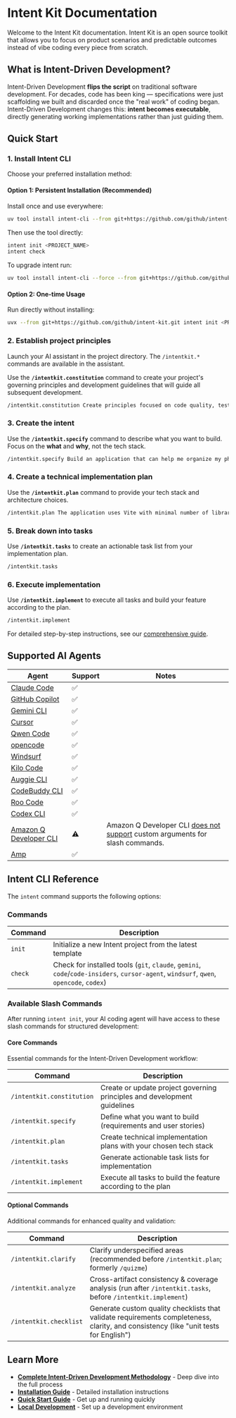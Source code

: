 # Intent Kit Documentation

Welcome to the Intent Kit documentation. Intent Kit is an open source toolkit that allows you to focus on product scenarios and predictable outcomes instead of vibe coding every piece from scratch.

## What is Intent-Driven Development?

Intent-Driven Development **flips the script** on traditional software development. For decades, code has been king — specifications were just scaffolding we built and discarded once the "real work" of coding began. Intent-Driven Development changes this: **intent becomes executable**, directly generating working implementations rather than just guiding them.

## Quick Start

### 1. Install Intent CLI

Choose your preferred installation method:

#### Option 1: Persistent Installation (Recommended)

Install once and use everywhere:

```bash
uv tool install intent-cli --from git+https://github.com/github/intent-kit.git
```

Then use the tool directly:

```bash
intent init <PROJECT_NAME>
intent check
```

To upgrade intent run:

```bash
uv tool install intent-cli --force --from git+https://github.com/github/intent-kit.git
```

#### Option 2: One-time Usage

Run directly without installing:

```bash
uvx --from git+https://github.com/github/intent-kit.git intent init <PROJECT_NAME>
```

### 2. Establish project principles

Launch your AI assistant in the project directory. The `/intentkit.*` commands are available in the assistant.

Use the **`/intentkit.constitution`** command to create your project's governing principles and development guidelines that will guide all subsequent development.

```bash
/intentkit.constitution Create principles focused on code quality, testing standards, user experience consistency, and performance requirements
```

### 3. Create the intent

Use the **`/intentkit.specify`** command to describe what you want to build. Focus on the **what** and **why**, not the tech stack.

```bash
/intentkit.specify Build an application that can help me organize my photos in separate photo albums. Albums are grouped by date and can be re-organized by dragging and dropping on the main page. Albums are never in other nested albums. Within each album, photos are previewed in a tile-like interface.
```

### 4. Create a technical implementation plan

Use the **`/intentkit.plan`** command to provide your tech stack and architecture choices.

```bash
/intentkit.plan The application uses Vite with minimal number of libraries. Use vanilla HTML, CSS, and JavaScript as much as possible. Images are not uploaded anywhere and metadata is stored in a local SQLite database.
```

### 5. Break down into tasks

Use **`/intentkit.tasks`** to create an actionable task list from your implementation plan.

```bash
/intentkit.tasks
```

### 6. Execute implementation

Use **`/intentkit.implement`** to execute all tasks and build your feature according to the plan.

```bash
/intentkit.implement
```

For detailed step-by-step instructions, see our [comprehensive guide](./intent-driven.md).

## Supported AI Agents

| Agent                                                     | Support | Notes                                             |
|-----------------------------------------------------------|---------|---------------------------------------------------|
| [Claude Code](https://www.anthropic.com/claude-code)      | ✅ |                                                   |
| [GitHub Copilot](https://code.visualstudio.com/)          | ✅ |                                                   |
| [Gemini CLI](https://github.com/google-gemini/gemini-cli) | ✅ |                                                   |
| [Cursor](https://cursor.sh/)                              | ✅ |                                                   |
| [Qwen Code](https://github.com/QwenLM/qwen-code)          | ✅ |                                                   |
| [opencode](https://opencode.ai/)                          | ✅ |                                                   |
| [Windsurf](https://windsurf.com/)                         | ✅ |                                                   |
| [Kilo Code](https://github.com/Kilo-Org/kilocode)         | ✅ |                                                   |
| [Auggie CLI](https://docs.augmentcode.com/cli/overview)   | ✅ |                                                   |
| [CodeBuddy CLI](https://www.codebuddy.ai/cli)             | ✅ |                                                   |
| [Roo Code](https://roocode.com/)                          | ✅ |                                                   |
| [Codex CLI](https://github.com/openai/codex)              | ✅ |                                                   |
| [Amazon Q Developer CLI](https://aws.amazon.com/developer/learning/q-developer-cli/) | ⚠️ | Amazon Q Developer CLI [does not support](https://github.com/aws/amazon-q-developer-cli/issues/3064) custom arguments for slash commands. |
| [Amp](https://ampcode.com/) | ✅ | |

## Intent CLI Reference

The `intent` command supports the following options:

### Commands

| Command     | Description                                                    |
|-------------|----------------------------------------------------------------|
| `init`      | Initialize a new Intent project from the latest template      |
| `check`     | Check for installed tools (`git`, `claude`, `gemini`, `code`/`code-insiders`, `cursor-agent`, `windsurf`, `qwen`, `opencode`, `codex`) |

### Available Slash Commands

After running `intent init`, your AI coding agent will have access to these slash commands for structured development:

#### Core Commands

Essential commands for the Intent-Driven Development workflow:

| Command                  | Description                                                           |
|--------------------------|-----------------------------------------------------------------------|
| `/intentkit.constitution`  | Create or update project governing principles and development guidelines |
| `/intentkit.specify`       | Define what you want to build (requirements and user stories)        |
| `/intentkit.plan`          | Create technical implementation plans with your chosen tech stack     |
| `/intentkit.tasks`         | Generate actionable task lists for implementation                     |
| `/intentkit.implement`     | Execute all tasks to build the feature according to the plan         |

#### Optional Commands

Additional commands for enhanced quality and validation:

| Command              | Description                                                           |
|----------------------|-----------------------------------------------------------------------|
| `/intentkit.clarify`   | Clarify underspecified areas (recommended before `/intentkit.plan`; formerly `/quizme`) |
| `/intentkit.analyze`   | Cross-artifact consistency & coverage analysis (run after `/intentkit.tasks`, before `/intentkit.implement`) |
| `/intentkit.checklist` | Generate custom quality checklists that validate requirements completeness, clarity, and consistency (like "unit tests for English") |

## Learn More

- **[Complete Intent-Driven Development Methodology](./intent-driven.md)** - Deep dive into the full process
- **[Installation Guide](./installation.md)** - Detailed installation instructions
- **[Quick Start Guide](./quickstart.md)** - Get up and running quickly
- **[Local Development](./local-development.md)** - Set up a development environment